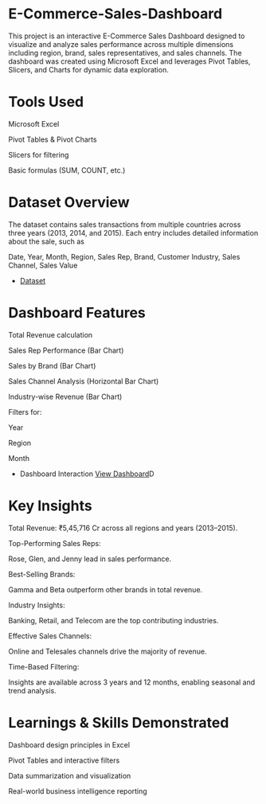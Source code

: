 # E-Commerce-Sales-Dashboard
This project is an interactive E-Commerce Sales Dashboard designed to visualize and analyze sales performance across multiple dimensions including region, brand, sales representatives, and sales channels. The dashboard was created using Microsoft Excel and leverages Pivot Tables, Slicers, and Charts for dynamic data exploration.
# Tools Used
Microsoft Excel

Pivot Tables & Pivot Charts

Slicers for filtering

Basic formulas (SUM, COUNT, etc.)
#  Dataset Overview
The dataset contains sales transactions from multiple countries across three years (2013, 2014, and 2015). Each entry includes detailed information about the sale, such as

Date, Year, Month, Region, Sales Rep, Brand, Customer Industry, Sales Channel, Sales Value

- <a href="https://github.com/shahista-shaikh/E-Commerce-Sales-Dashboard/blob/main/E-Commerce%20Dataset.xlsx">Dataset</a>
# Dashboard Features

Total Revenue calculation

Sales Rep Performance (Bar Chart)

Sales by Brand (Bar Chart)

Sales Channel Analysis (Horizontal Bar Chart)

Industry-wise Revenue (Bar Chart)

Filters for:

Year

Region

Month

- Dashboard Interaction <a href="https://github.com/shahista-shaikh/E-Commerce-Sales-Dashboard/blob/main/Screenshot%202025-07-05%20174131.png">View Dashboard</a>D
#  Key Insights

Total Revenue: ₹5,45,716 Cr across all regions and years (2013–2015).

Top-Performing Sales Reps:

Rose, Glen, and Jenny lead in sales performance.

Best-Selling Brands:

Gamma and Beta outperform other brands in total revenue.

Industry Insights:

Banking, Retail, and Telecom are the top contributing industries.

Effective Sales Channels:

Online and Telesales channels drive the majority of revenue.

Time-Based Filtering:

Insights are available across 3 years and 12 months, enabling seasonal and trend analysis.
# Learnings & Skills Demonstrated

Dashboard design principles in Excel

Pivot Tables and interactive filters

Data summarization and visualization

Real-world business intelligence reporting


